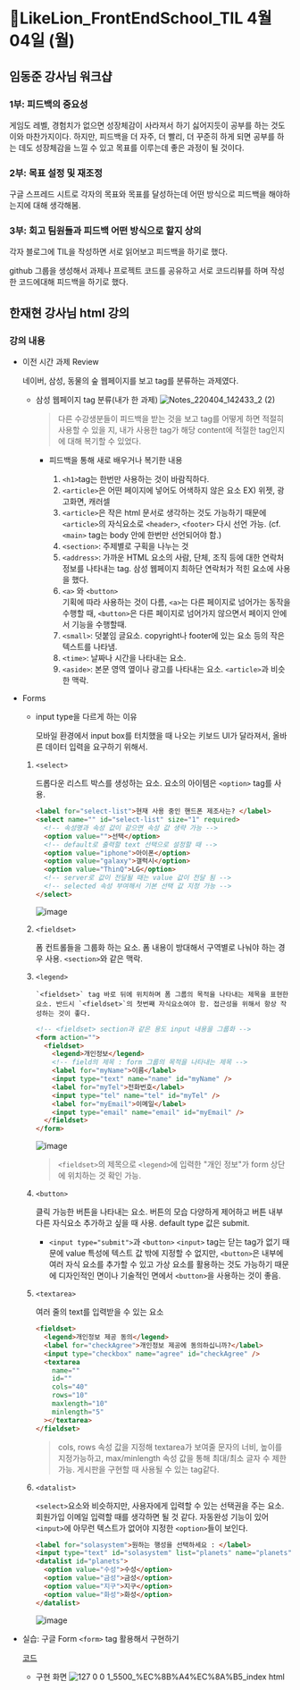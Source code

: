 # 🔖LikeLion_FrontEndSchool_TIL 4월 04일 (월)

## 임동준 강사님 워크샵

### 1부: 피드백의 중요성

게임도 레벨, 경험치가 없으면 성장체감이 사라져서 하기 싫어지듯이 공부를 하는 것도 이와 마찬가지이다. 하지만, 피드백을 더 자주, 더 빨리, 더 꾸준히 하게 되면 공부를 하는 데도 성장체감을 느낄 수 있고 목표를 이루는데 좋은 과정이 될 것이다.

### 2부: 목표 설정 및 재조정

구글 스프레드 시트로 각자의 목표와 목표를 달성하는데 어떤 방식으로 피드백을 해야하는지에 대해 생각해봄.

### 3부: 회고 팀원들과 피드백 어떤 방식으로 할지 상의

각자 블로그에 TIL을 작성하면 서로 읽어보고 피드백을 하기로 했다.

github 그룹을 생성해서 과제나 프로젝트 코드를 공유하고 서로 코드리뷰를 하며 작성한 코드에대해 피드백을 하기로 했다.

## 한재현 강사님 html 강의

### 강의 내용

- 이전 시간 과제 Review

  네이버, 삼성, 동물의 숲 웹페이지를 보고 tag를 분류하는 과제였다.

  - 삼성 웹페이지 tag 분류(내가 한 과제)
    ![Notes_220404_142433_2 (2)](https://user-images.githubusercontent.com/68142773/161539817-6843335a-f616-431f-858c-428572cd5b3d.jpg)

    > 다른 수강생분들이 피드백을 받는 것을 보고 tag를 어떻게 하면 적절히 사용할 수 있을 지, 내가 사용한 tag가 해당 content에 적절한 tag인지에 대해 복기할 수 있었다.

    - 피드백을 통해 새로 배우거나 복기한 내용

      1. `<h1>`tag는 한번만 사용하는 것이 바람직하다.
      2. `<article>`은 어떤 페이지에 넣어도 어색하지 않은 요소 EX) 위젯, 광고화면, 캐러셀
      3. `<article>`은 작은 html 문서로 생각하는 것도 가능하기 때문에 `<article>`의 자식요소로 `<header>`, `<footer>` 다시 선언 가능. (cf. `<main>` tag는 body 안에 한번만 선언되어야 함.)
      4. `<section>`: 주제별로 구획을 나누는 것
      5. `<address>`: 가까운 HTML 요소의 사람, 단체, 조직 등에 대한 연락처 정보를 나타내는 tag.
         삼성 웹페이지 최하단 연락처가 적힌 요소에 사용을 했다.
      6. `<a>` 와 `<button>`</br>
         기획에 따라 사용하는 것이 다름, `<a>`는 다른 페이지로 넘어가는 동작을 수행할 때, `<button>`은 다른 페이지로 넘어가지 않으면서 페이지 안에서 기능을 수행할때.
      7. `<small>`: 덧붙임 글요소. copyright나 footer에 있는 요소 등의 작은 텍스트를 나타냄.
      8. `<time>`: 날짜나 시간을 나타내는 요소.
      9. `<aside>`: 본문 영역 옆이나 광고를 나타내는 요소. `<article>`과 비슷한 맥락.

- Forms

  - input type을 다르게 하는 이유

    모바일 환경에서 input box를 터치했을 때 나오는 키보드 UI가 달라져서, 올바른 데이터 입력을 요구하기 위해서.

  1.  `<select>`

      드롭다운 리스트 박스를 생성하는 요소. 요소의 아이템은 `<option>` tag를 사용.

      ```html
      <label for="select-list">현재 사용 중인 핸드폰 제조사는? </label>
      <select name="" id="select-list" size="1" required>
        <!-- 속성명과 속성 값이 같으면 속성 값 생략 가능 -->
        <option value="">선택</option>
        <!-- default로 출력할 text 선택으로 설정할 때 -->
        <option value="iphone">아이폰</option>
        <option value="galaxy">갤럭시</option>
        <option value="ThinQ">LG</option>
        <!-- server로 값이 전달될 때는 value 값이 전달 됨 -->
        <!-- selected 속성 부여해서 기본 선택 값 지정 가능 -->
      </select>
      ```

      ![image](https://user-images.githubusercontent.com/68142773/161543074-463e0c04-d63a-4c18-be94-8a9016a0c331.png)

  2.  `<fieldset>`

      폼 컨트롤들을 그룹화 하는 요소. 폼 내용이 방대해서 구역별로 나눠야 하는 경우 사용.
      `<section>`와 같은 맥락.

  3.  `<legend>`

          `<fieldset>` tag 바로 뒤에 위치하며 폼 그룹의 목적을 나타내는 제목을 표현한 요소. 반드시 `<fieldset>`의 첫번째 자식요소여야 함. 접근성을 위해서 항상 작성하는 것이 좋다.

      ```html
      <!-- <fieldset> section과 같은 용도 input 내용을 그룹화 -->
      <form action="">
        <fieldset>
          <legend>개인정보</legend>
          <!-- field의 제목 : form 그룹의 목적을 나타내는 제목 -->
          <label for="myName">이름</label>
          <input type="text" name="name" id="myName" />
          <label for="myTel">전화번호</label>
          <input type="tel" name="tel" id="myTel" />
          <label for="myEmail">이메일</label>
          <input type="email" name="email" id="myEmail" />
        </fieldset>
      </form>
      ```

      ![image](https://user-images.githubusercontent.com/68142773/161543940-7eb6d12e-7411-40b3-a154-6f7b273f58c9.png)

      > `<fieldset>`의 제목으로 `<legend>`에 입력한 "개인 정보"가 form 상단에 위치하는 것 확인 가능.

  4.  `<button>`

      클릭 가능한 버튼을 나타내는 요소. 버튼의 모습 다양하게 제어하고 버튼 내부 다른 자식요소 추가하고 싶을 때 사용. default type 값은 submit.

      - `<input type="submit">`과 `<button>`
        `<input>` tag는 닫는 tag가 없기 때문에 value 특성에 텍스트 값 밖에 지정할 수 없지만, `<button>`은 내부에 여러 자식 요소를 추가할 수 있고 가상 요소를 활용하는 것도 가능하기 때문에 디자인적인 면이나 기술적인 면에서 `<button>`을 사용하는 것이 좋음.

  5.  `<textarea>`

      여러 줄의 text를 입력받을 수 있는 요소

      ```html
      <fieldset>
        <legend>개인정보 제공 동의</legend>
        <label for="checkAgree">개인정보 제공에 동의하십니까?</label>
        <input type="checkbox" name="agree" id="checkAgree" />
        <textarea
          name=""
          id=""
          cols="40"
          rows="10"
          maxlength="10"
          minlength="5"
        ></textarea>
      </fieldset>
      ```

      > cols, rows 속성 값을 지정해 textarea가 보여줄 문자의 너비, 높이를 지정가능하고, max/minlength 속성 값을 통해 최대/최소 글자 수 제한 가능. 게시판을 구현할 때 사용될 수 있는 tag같다.

  6.  `<datalist>`

      `<select>`요소와 비슷하지만, 사용자에게 입력할 수 있는 선택권을 주는 요소. 회원가입 이메일 입력할 때를 생각하면 될 것 같다. 자동완성 기능이 있어 `<input>`에 아무런 텍스트가 없어야 지정한 `<option>`들이 보인다.

      ```html
      <label for="solasystem">원하는 행성을 선택하세요 : </label>
      <input type="text" id="solasystem" list="planets" name="planets" />
      <datalist id="planets">
        <option value="수성">수성</option>
        <option value="금성">금성</option>
        <option value="지구">지구</option>
        <option value="화성">화성</option>
      </datalist>
      ```

      ![image](https://user-images.githubusercontent.com/68142773/161545588-dec34a0c-77f3-417c-84df-62ec670c9fb5.png)

- 실습: 구글 Form `<form>` tag 활용해서 구현하기

  [코드](https://www.naver.com)

  - 구현 화면
    ![127 0 0 1_5500_%EC%8B%A4%EC%8A%B5_index html](https://user-images.githubusercontent.com/68142773/161545863-0a093390-ad82-4f1f-931f-04de7124079d.png)

